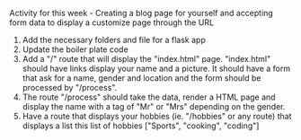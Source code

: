 Activity for this week - Creating a blog page for yourself and accepting form data to display a customize page through the URL

1. Add the necessary folders and file for a flask app
2. Update the boiler plate code
3. Add a "/" route that will display the "index.html" page. "index.html" should have links display your name and a picture. It should have a form that ask for a name, gender and location and the form should be processed by "/process". 
4. The route "/process" should take the data, render a HTML page and display the name with a tag of "Mr" or "Mrs" depending on the gender. 
5. Have a route that displays your hobbies (ie. "/hobbies" or any route) that displays a list this list of hobbies ["Sports", "cooking", "coding"]